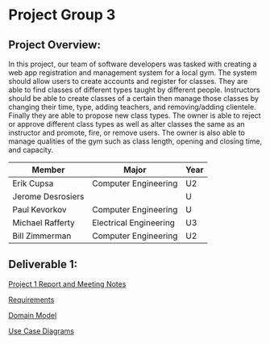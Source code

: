 # Project Group 3

## Project Overview: 

In this project, our team of software developers was tasked with creating a web app registration and management system for a local gym. The system should allow users to create accounts and register for classes. They are able to find classes of different types taught by different people. Instructors should be able to create classes of a certain then manage those classes by changing their time, type, adding teachers, and removing/adding clientele. Finally they are able to propose new class types. The owner is able to reject or approve different class types as well as alter classes the same as an instructor and promote, fire, or remove users. The owner is also able to manage qualities of the gym such as class length, opening and closing time, and capacity. 

| Member            | Major   |  Year |
| ----------------- | ------------------------------------ | ------------ |
| Erik Cupsa        | Computer Engineering |   U2          |
| Jerome Desrosiers |                                      |   U          |
| Paul Kevorkov     | Computer Engineering                |    U         |
| Michael Rafferty  | Electrical Engineering    |    U3        |
| Bill Zimmerman    | Computer Engineering |    U2          |

## Deliverable 1:

[Project 1 Report and Meeting Notes](https://github.com/McGill-ECSE321-Winter2024/project-group-3/wiki/Deliverable-1-Meetings-and-Effort#effort-and-responsibilities:~:text=Home-,Deliverable%201%20Meetings%20and%20Effort,-Effort%20and%20Responsibilities)

[Requirements](https://github.com/McGill-ECSE321-Winter2024/project-group-3/wiki/Requirements#:~:text=Domain%20Model-,Requirements,-Functional%20Requirements)

[Domain Model](https://github.com/McGill-ECSE321-Winter2024/project-group-3/wiki/Requirements#:~:text=Meetings%20and%20Effort-,Domain%20Model,-Requirements)

[Use Case Diagrams](https://github.com/McGill-ECSE321-Winter2024/project-group-3/wiki/Requirements#:~:text=Use%20Cases%20and%20Diagrams)


